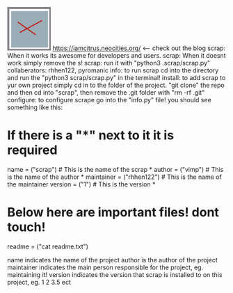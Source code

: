 <img src="https://raw.githubusercontent.com/rhhen122/scrap/refs/heads/main/.shh/scrap.png" width="100" height="100"></img>
https://iamcitrus.neocities.org/ <-- check out the blog
scrap: When it works its awesome for developers and users.
scrap: When it doesnt work simply remove the s!
scrap: run it with "python3 .scrap/scrap.py"
collaberators: rhhen122, pyromanic
info:
to run scrap cd into the directory and run the "python3 scrap/scrap.py"
in the terminal!
install:
to add scrap to yur own project simply cd in to the folder of the project.
"git clone" the repo and then cd into "scrap", then remove the .git folder with "rm -rf .git"
configure:
to configure scrape go into the "info.py" file!
you should see something like this:


# If there is a "*" next to it it is required
name = ("scrap") # This is the name of the scrap *
author = ("vimp") # This is the name of the author *
maintainer = ("rhhen122") # This is the name of the maintainer
version = ("1") # This is the version *
# Below here are important files! dont touch!

readme = ("cat readme.txt")

name indicates the name of the project
author is the author of the project
maintainer indicates the main person responsible for the project, eg. maintaining it!
version indicates the version that scrap is installed to on this project, eg. 1 2 3.5 ect

